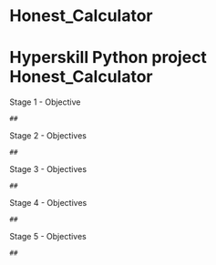 # Honest_Calculator
# Hyperskill Python project Honest_Calculator

Stage 1 - 
  Objective
  
    ##

Stage 2 - 
  Objectives
  
    ##

Stage 3 - 
  Objectives
  
    ##

Stage 4 - 
  Objectives
  
    ##

Stage 5 - 
  Objectives
  
    ##
